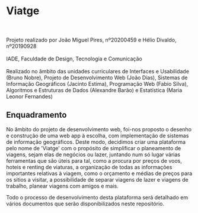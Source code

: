 # Viatge
<br></br>
Projeto realizado por João Miguel Pires, nº20200459 e Hélio Divaldo, nº20190928
<br></br>
IADE, Faculdade de Design, Tecnologia e Comunicação
<br></br>
Realizado no âmbito das unidades curriculares de Interfaces e Usabilidade (Bruno Nobre), Projeto de Desenvolvimento Web (João Dias),
Sistemas de Informação Geográficos (Jacinto Estima), Programação Web (Fabio Silva), Algoritmos e Estruturas de Dados (Alexandre Barão) e Estatística (Maria Leonor Fernandes)


## Enquadramento

No âmbito do projeto de desenvolvimento web, foi-nos proposto o desenho e construção de uma web app à escolha, com implementação de sistemas de informação geográficos.
Deste modo, decidimos criar uma plataforma pelo nome de 'Viatge' com o propósito de simplificar o planeamento de viagens, sejam elas de negócios ou lazer, 
juntando num só lugar várias ferramentas que são úteis para tal, como a procura por preços de voos, hoteis e renting de viaturas, a organização de todas as informações 
importantes relativas à viagem, como o orçamento e médias de preços para os sitios a visitar, a possibilidade de separar viagens de lazer e viagens de trabalho, planear
viagens com amigos e mais.

Todo o processo de desenvolvimento desta plataforma será detalhado em vários documentos que serão disponibilizados neste repositório. 
